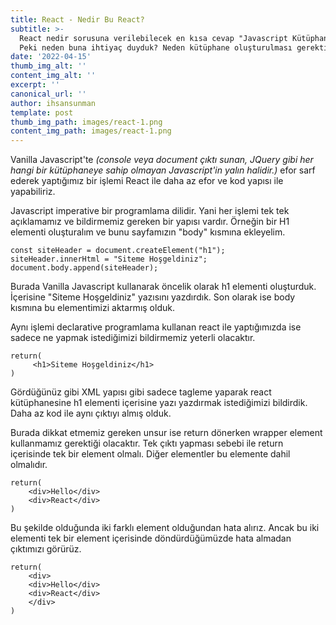 ```yaml
---
title: React - Nedir Bu React?
subtitle: >-
  React nedir sorusuna verilebilecek en kısa cevap "Javascript Kütüphanesi" olacaktır.
  Peki neden buna ihtiyaç duyduk? Neden kütüphane oluşturulması gerekti, bunları cevaplamamız gerekir.
date: '2022-04-15'
thumb_img_alt: ''
content_img_alt: ''
excerpt: ''
canonical_url: ''
author: ihsansunman
template: post
thumb_img_path: images/react-1.png
content_img_path: images/react-1.png
---
```

Vanilla Javascript'te _(console veya document çıktı sunan, JQuery gibi her hangi bir kütüphaneye sahip olmayan Javascript'in yalın halidir.)_ efor sarf ederek yaptığımız bir işlemi React ile daha az efor ve kod yapısı ile yapabiliriz.

Javascript imperative bir programlama dilidir. Yani her işlemi tek tek açıklamamız ve bildirmemiz gereken bir yapısı vardır. Örneğin bir H1 elementi oluşturalım ve bunu sayfamızın "body" kısmına ekleyelim. 

```
const siteHeader = document.createElement("h1");  
siteHeader.innerHtml = "Siteme Hoşgeldiniz"; 
document.body.append(siteHeader);
```

Burada Vanilla Javascript kullanarak öncelik olarak h1 elementi oluşturduk. İçerisine "Siteme Hoşgeldiniz" yazısını yazdırdık. Son olarak ise body kısmına bu elementimizi aktarmış olduk.

Aynı işlemi declarative programlama kullanan react ile yaptığımızda ise sadece ne yapmak istediğimizi bildirmemiz yeterli olacaktır.

```
return(
     <h1>Siteme Hoşgeldiniz</h1>
)
```

Gördüğünüz gibi XML yapısı gibi sadece tagleme yaparak react kütüphanesine h1 elementi içerisine yazı yazdırmak istediğimizi bildirdik. Daha az kod ile aynı çıktıyı almış olduk. 

Burada dikkat etmemiz gereken unsur ise return dönerken wrapper element kullanmamız gerektiği olacaktır. Tek çıktı yapması sebebi ile return içerisinde tek bir element olmalı. Diğer elementler bu elemente dahil olmalıdır. 

```
return(
    <div>Hello</div>
    <div>React</div>
)
```

Bu şekilde olduğunda iki farklı element olduğundan hata alırız. Ancak bu iki elementi tek bir element içerisinde döndürdüğümüzde hata almadan çıktımızı görürüz.

```
return(
    <div>
    <div>Hello</div>
    <div>React</div>
    </div>
)
```
